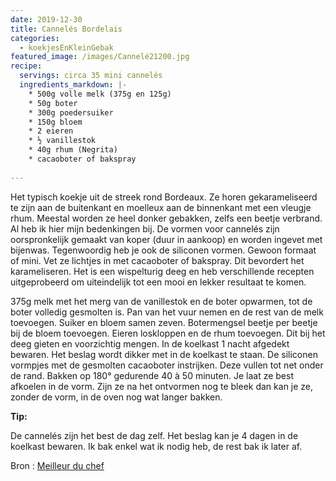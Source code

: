 ```yaml
---
date: 2019-12-30
title: Cannelés Bordelais
categories:
  - koekjesEnKleinGebak
featured_image: /images/Cannelé21200.jpg
recipe:
  servings: circa 35 mini cannelés
  ingredients_markdown: |-
    * 500g volle melk (375g en 125g)    * 50g boter    * 300g poedersuiker    * 150g bloem    * 2 eieren    * ½ vanillestok    * 40g rhum (Negrita)    * cacaoboter of bakspray   
---
```

Het typisch koekje uit de streek rond Bordeaux.
Ze horen gekarameliseerd te zijn aan de buitenkant en moelleux aan de binnenkant met een vleugje rhum.
Meestal worden ze heel donker gebakken, zelfs een beetje verbrand. Al heb ik hier mijn bedenkingen bij.
De vormen voor cannelés zijn oorspronkelijk gemaakt van koper (duur in aankoop) en worden ingevet met bijenwas.
Tegenwoordig heb je ook de siliconen vormen. Gewoon formaat of mini. 
Vet ze lichtjes in met cacaoboter of bakspray. Dit bevordert het karameliseren.
Het is een wispelturig deeg en heb verschillende recepten uitgeprobeerd om uiteindelijk tot een mooi en lekker resultaat te komen.


<!--more-->

375g melk met het  merg van de vanillestok  en de boter opwarmen, tot de boter volledig gesmolten is.Pan van het vuur nemen en de rest van de melk toevoegen.Suiker en bloem samen zeven. Botermengsel  beetje per beetje bij de bloem toevoegen.Eieren loskloppen en de rhum toevoegen. Dit bij het deeg gieten en voorzichtig mengen.In de koelkast 1 nacht afgedekt bewaren. Het beslag wordt dikker met in de koelkast te staan. De siliconen vormpjes met de gesmolten cacaoboter instrijken. Deze vullen tot net onder de rand. Bakken op 180° gedurende  40 à 50 minuten.Je laat ze best afkoelen in de vorm. 
Zijn ze na het ontvormen nog te bleek dan kan je ze, zonder de vorm, in de oven nog wat langer bakken.

<b>Tip: </b>

De cannelés zijn het best de dag zelf.
Het beslag kan je 4 dagen in de koelkast bewaren. Ik bak enkel wat ik nodig heb, de rest bak ik later af. 

Bron : [Meilleur du chef](https://www.meilleurduchef.com)
